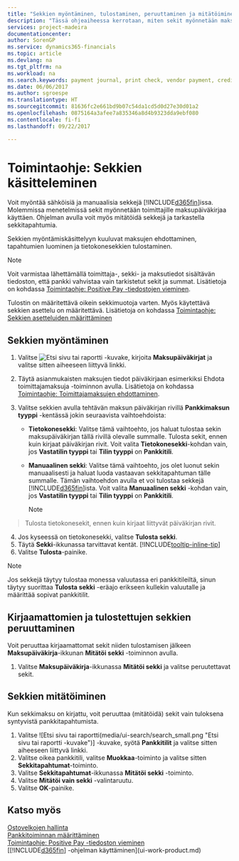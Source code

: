 ```yaml
---
title: "Sekkien myöntäminen, tulostaminen, peruuttaminen ja mitätöiminen| Microsoft Docs"
description: "Tässä ohjeaiheessa kerrotaan, miten sekit myönnetään maksupäiväkirjan avulla, tulostetaan ja mitätöidään tai miten sekkitapahtumia tarkastellaan Financialsissa."
services: project-madeira
documentationcenter: 
author: SorenGP
ms.service: dynamics365-financials
ms.topic: article
ms.devlang: na
ms.tgt_pltfrm: na
ms.workload: na
ms.search.keywords: payment journal, print check, vendor payment, creditor, debt, balance due, AP
ms.date: 06/06/2017
ms.author: sgroespe
ms.translationtype: HT
ms.sourcegitcommit: 81636fc2e661bd9b07c54da1cd5d0d27e30d01a2
ms.openlocfilehash: 0875164a3afee7a835346a8d4b9323dda9ebf080
ms.contentlocale: fi-fi
ms.lasthandoff: 09/22/2017

---
```

# <a name="how-to-work-with-checks"></a>Toimintaohje: Sekkien käsitteleminen
Voit myöntää sähköisiä ja manuaalisia sekkejä [!INCLUDE[d365fin](includes/d365fin_md.md)]issa. Molemmissa menetelmissä sekit myönnetään toimittajille maksupäiväkirjaa käyttäen. Ohjelman avulla voit myös mitätöidä sekkejä ja tarkastella sekkitapahtumia.

Sekkien myöntämiskäsittelyyn kuuluvat maksujen ehdottaminen, tapahtumien luominen ja tietokonesekkien tulostaminen.

> [!NOTE]  
>   Voit varmistaa lähettämällä toimittaja-, sekki- ja maksutiedot sisältävän tiedoston, että pankki vahvistaa vain tarkistetut sekit ja summat. Lisätietoja on kohdassa [Toimintaohje: Positive Pay -tiedostojen vieminen](finance-how-positive-pay.md).

Tulostin on määritettävä oikein sekkimuotoja varten. Myös käytettävä sekkien asettelu on määritettävä. Lisätietoja on kohdassa [Toimintaohje: Sekkien asetteluiden määrittäminen](finance-how-define-check-layouts.md)

## <a name="to-issue-checks"></a>Sekkien myöntäminen
1. Valitse ![Etsi sivu tai raportti](media/ui-search/search_small.png "Etsi sivu tai raportti -kuvake") -kuvake, kirjoita **Maksupäiväkirjat** ja valitse sitten aiheeseen liittyvä linkki.
2. Täytä asianmukaisten maksujen tiedot päiväkirjaan esimerkiksi Ehdota toimittajamaksuja -toiminnon avulla. Lisätietoja on kohdassa [Toimintaohje: Toimittajamaksujen ehdottaminen](payables-how-suggest-vendor-payments.md).
3. Valitse sekkien avulla tehtävän maksun päiväkirjan rivillä **Pankkimaksun tyyppi** -kentässä jokin seuraavista vaihtoehdoista:

   * **Tietokonesekki**: Valitse tämä vaihtoehto, jos haluat tulostaa sekin maksupäiväkirjan tällä rivillä olevalle summalle. Tulosta sekit, ennen kuin kirjaat päiväkirjan rivit. Voit valita **Tietokonesekki**-kohdan vain, jos **Vastatilin tyyppi** tai **Tilin tyyppi** on **Pankkitili**.
   * **Manuaalinen sekki**: Valitse tämä vaihtoehto, jos olet luonut sekin manuaalisesti ja haluat luoda vastaavan sekkitapahtuman tälle summalle. Tämän vaihtoehdon avulla et voi tulostaa sekkejä [!INCLUDE[d365fin](includes/d365fin_md.md)]ista. Voit valita **Manuaalinen sekki** -kohdan vain, jos **Vastatilin tyyppi** tai **Tilin tyyppi** on **Pankkitili**.

     > [!NOTE]  
>   Tulosta tietokonesekit, ennen kuin kirjaat liittyvät päiväkirjan rivit.
4. Jos kyseessä on tietokonesekki, valitse **Tulosta sekki**.
5. Täytä **Sekki**-ikkunassa tarvittavat kentät. [!INCLUDE[tooltip-inline-tip](includes/tooltip-inline-tip_md.md)]
6. Valitse **Tulosta**-painike.

> [!NOTE]  
>   Jos sekkejä täytyy tulostaa monessa valuutassa eri pankkitileiltä, sinun täytyy suorittaa **Tulosta sekki** -eräajo erikseen kullekin valuutalle ja määrittää sopivat pankkitilit.

## <a name="to-cancel-printed-checks-that-are-not-posted"></a>Kirjaamattomien ja tulostettujen sekkien peruuttaminen
Voit peruuttaa kirjaamattomat sekit niiden tulostamisen jälkeen **Maksupäiväkirja**-ikkunan **Mitätöi sekki** -toiminnon avulla.

1. Valitse **Maksupäiväkirja**-ikkunassa **Mitätöi sekki** ja valitse peruutettavat sekit.

## <a name="to-void-checks"></a>Sekkien mitätöiminen
Kun sekkimaksu on kirjattu, voit peruuttaa (mitätöidä) sekit vain tuloksena syntyvistä pankkitapahtumista.

1. Valitse ![Etsi sivu tai raportti(media/ui-search/search_small.png "Etsi sivu tai raportti -kuvake")] -kuvake, syötä **Pankkitilit** ja valitse sitten aiheeseen liittyvä linkki.
2. Valitse oikea pankkitili, valitse **Muokkaa**-toiminto ja valitse sitten **Sekkitapahtumat**-toiminto.
3. Valitse **Sekkitapahtumat**-ikkunassa **Mitätöi sekki** -toiminto.
4. Valitse **Mitätöi vain sekki** -valintaruutu.
5. Valitse **OK**-painike.

## <a name="see-also"></a>Katso myös
[Ostovelkojen hallinta](payables-manage-payables.md)  
[Pankkitoiminnan määrittäminen](bank-setup-banking.md)  
[Toimintaohje: Positive Pay -tiedoston vieminen](finance-how-positive-pay.md)  
[[!INCLUDE[d365fin](includes/d365fin_md.md)] -ohjelman käyttäminen](ui-work-product.md)  

